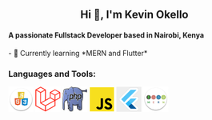 

<h2 align="center">Hi 👋, I'm Kevin Okello</h2>
<h4 >A passionate Fullstack Developer based in Nairobi, Kenya</h4>
- 🌱 Currently learning *MERN and Flutter*
<h3 align="left">Languages and Tools:</h3>
<p align="left"> 
<a rel="noreferrer"> 
<img src="hcj.png" alt="php" width="50" height="50"/> 
</a> 
  <a rel="noreferrer"> 
<img src="laravel.png" alt="php" width="50" height="50"/> 
</a> 
  <a rel="noreferrer"> 
<img src="php.jpg" alt="php" width="50" height="50"/> 
</a> 
  <a rel="noreferrer"> 
<img src="jss.png" alt="php" width="50" height="50"/> 
</a> 
  <a rel="noreferrer"> 
<img src="flutter.png" alt="php" width="50" height="50"/> 
</a> 
  <a rel="noreferrer"> 
<img src="mern.png" alt="php" width="50" height="50"/> 
</a> 
</p>
